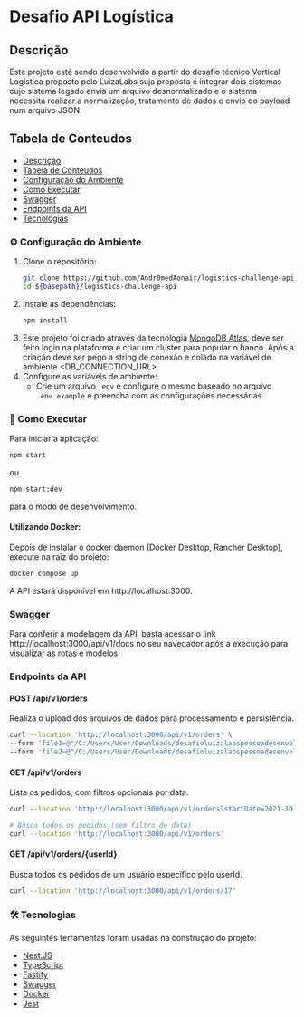 # Desafio API Logística

## Descrição

Este projeto está sendo desenvolvido a partir do desafio técnico Vertical Logística proposto pelo LuizaLabs suja proposta é integrar dois sistemas cujo sistema legado envia um arquivo desnormalizado e o sistema necessita realizar a normalização, tratamento de dados e envio do payload num arquivo JSON.

## Tabela de Conteudos

- [Descrição](#descrição)
- [Tabela de Conteudos](#tabela-de-conteúdos)
- [Configuração do Ambiente](#configuração-do-ambiente)
- [Como Executar](#como-executar)
- [Swagger](#swagger)
- [Endpoints da API](#endpoints-da-api)
- [Tecnologias](#tecnologias)

### ⚙️ Configuração do Ambiente

1.  Clone o repositório:
    ```bash
    git clone https://github.com/Andr0medAonair/logistics-challenge-api.git
    cd ${basepath}/logistics-challenge-api
    ```
2.  Instale as dependências:
    ```bash
    npm install
    ```
3.  Este projeto foi criado através da tecnologia [MongoDB Atlas](https://www.mongodb.com/cloud/atlas), deve ser feito login na plataforma e criar um cluster para popular o banco. Após a criação deve ser pego a string de conexão e colado na variável de ambiente <DB_CONNECTION_URL>.
4.  Configure as variáveis de ambiente:
    - Crie um arquivo `.env` e configure o mesmo baseado no arquivo `.env.example` e preencha com as configurações necessárias.

### 🚀 Como Executar

Para iniciar a aplicação:

```bash
npm start
```

ou

```bash
npm start:dev
```

para o modo de desenvolvimento.

#### Utilizando Docker:

Depois de instalar o docker daemon (Docker Desktop, Rancher Desktop), execute na raiz do projeto:

```bash
docker compose up
```

A API estará disponível em http://localhost:3000.

### Swagger
Para conferir a modelagem da API, basta acessar o link http://localhost:3000/api/v1/docs no seu navegador após a execução para visualizar as rotas e modelos.

### Endpoints da API
#### POST /api/v1/orders
Realiza o upload dos arquivos de dados para processamento e persistência.

```bash
curl --location 'http://localhost:3000/api/v1/orders' \
--form 'file1=@"/C:/Users/User/Downloads/desafioluizalabspessoadesenvolvedorabackend/data_1.txt"' \
--form 'file2=@"/C:/Users/User/Downloads/desafioluizalabspessoadesenvolvedorabackend/data_2.txt"'
```

#### GET /api/v1/orders
Lista os pedidos, com filtros opcionais por data.

```bash
curl --location 'http://localhost:3000/api/v1/orders?startDate=2021-10-29&endDate=2021-10-30'

# Busca todos os pedidos (sem filtro de data)
curl --location 'http://localhost:3000/api/v1/orders'
```

#### GET /api/v1/orders/{userId}
Busca todos os pedidos de um usuário específico pelo userId.

```bash
curl --location 'http://localhost:3000/api/v1/orders/17'
```

### 🛠 Tecnologias

As seguintes ferramentas foram usadas na construção do projeto:

- [Nest.JS](https://nestjs.com/)
- [TypeScript](https://www.typescriptlang.org/)
- [Fastify](https://fastify.dev/)
- [Swagger](https://swagger.io/)
- [Docker](https://www.docker.com)
- [Jest](https://jestjs.io/)
